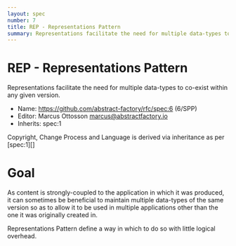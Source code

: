 ```yaml
---
layout: spec
number: 7
title: REP - Representations Pattern
summary: Representations facilitate the need for multiple data-types to co-exist within any given version.
---
```

# REP - Representations Pattern

Representations facilitate the need for multiple data-types to co-exist within any given version.

* Name: https://github.com/abstract-factory/rfc/spec:6 (6/SPP)
* Editor: Marcus Ottosson <marcus@abstractfactory.io>
* Inherits: spec:1

Copyright, Change Process and Language is derived via inheritance as per [spec:1][]

# Goal

As content is strongly-coupled to the application in which it was produced, it can sometimes be beneficial to maintain multiple data-types of the same version so as to allow it to be used in multiple applications other than the one it was originally created in.

Representations Pattern define a way in which to do so with little logical overhead.